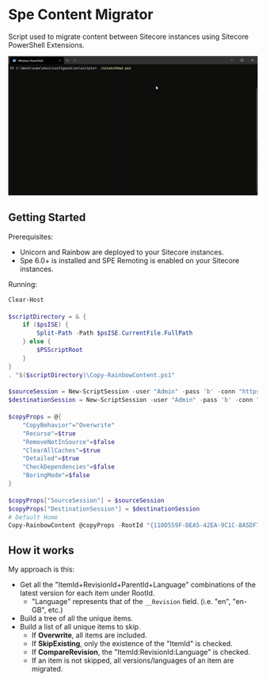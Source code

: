 # Spe Content Migrator

Script used to migrate content between Sitecore instances using Sitecore PowerShell Extensions.

![Demo](docs/images/demo.gif)

## Getting Started

Prerequisites:

* Unicorn and Rainbow are deployed to your Sitecore instances.
* Spe 6.0+ is installed and SPE Remoting is enabled on your Sitecore instances.

Running:

```powershell
Clear-Host

$scriptDirectory = & {
    if ($psISE) {
        Split-Path -Path $psISE.CurrentFile.FullPath        
    } else {
        $PSScriptRoot
    }
}
. "$($scriptDirectory)\Copy-RainbowContent.ps1"

$sourceSession = New-ScriptSession -user "Admin" -pass 'b' -conn "https://sourcesite.local"
$destinationSession = New-ScriptSession -user "Admin" -pass 'b' -conn "https://destinationsite.local"

$copyProps = @{
    "CopyBehavior"="Overwrite"
    "Recurse"=$true
    "RemoveNotInSource"=$false
    "ClearAllCaches"=$true
    "Detailed"=$true
    "CheckDependencies"=$false
    "BoringMode"=$false
}

$copyProps["SourceSession"] = $sourceSession
$copyProps["DestinationSession"] = $destinationSession
# Default Home
Copy-RainbowContent @copyProps -RootId "{110D559F-DEA5-42EA-9C1C-8A5DF7E70EF9}"
```

## How it works

My approach is this:

* Get all the "ItemId+RevisionId+ParentId+Language" combinations of the latest version for each item under RootId.
  * "Language" represents that of the `__Revision` field. (i.e. "en", "en-GB", etc.)
* Build a tree of all the unique items.
* Build a list of all unique items to skip.
  * If **Overwrite**, all items are included.
  * If **SkipExisting**, only the existence of the "ItemId" is checked.
  * If **CompareRevision**, the "ItemId:RevisionId:Language" is checked.
  * If an item is not skipped, all versions/languages of an item are migrated.